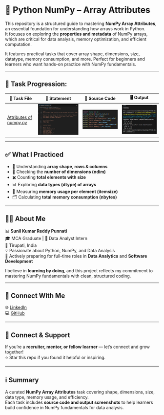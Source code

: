 # 🧵 Python NumPy – Array Attributes  

This repository is a structured guide to mastering **NumPy Array Attributes**, an essential foundation for understanding how arrays work in Python.  
It focuses on exploring the **properties and metadata** of NumPy arrays, which are critical for data analysis, memory optimization, and efficient computation.  

It features practical tasks that cover array shape, dimensions, size, datatype, memory consumption, and more. Perfect for beginners and learners who want hands-on practice with NumPy fundamentals.  

---


## 📂 Task Progression: 

| 🧪 Task File | 📝 Statement | 📄 Source Code | 🖥️ Output |
|--------------|--------------|----------------|------------|
| [Attributes of numpy.py](numpy%20attributes/Attributes%20of%20numpy.py) | <img src="program%20statement.png" width="300"> | <img src="source%20code.png" width="300"> | <img src="output.png" width="300"> |



---

## ✅ What I Practiced  

- 📌 Understanding **array shape, rows & columns**  
- 🔄 Checking the **number of dimensions (ndim)**  
- ✖️ Counting **total elements with size**  
- 📊 Exploring **data types (dtype) of arrays**  
- 💾 Measuring **memory usage per element (itemsize)**  
- 🗂️ Calculating **total memory consumption (nbytes)**  

---

## 👨‍💻 About Me  

📊 **Sunil Kumar Reddy Punnati**  
🎓 MCA Graduate | 💼 Data Analyst Intern  
📍 Tirupati, India  
💡 Passionate about Python, NumPy, and Data Analysis  
🚀 Actively preparing for full-time roles in **Data Analytics** and **Software Development**  

I believe in **learning by doing**, and this project reflects my commitment to mastering NumPy fundamentals with clean, structured coding.  

---

## 🔗 Connect With Me  

🌐 [LinkedIn](#)  
💻 [GitHub](#)  

---

## 🙌 Connect & Support  

If you’re a **recruiter, mentor, or fellow learner** — let’s connect and grow together!  
⭐ Star this repo if you found it helpful or inspiring.  

---

## ℹ️ Summary  

A curated **NumPy Array Attributes** task covering shape, dimensions, size, data type, memory usage, and efficiency.  
Each task includes **source code and output screenshots** to help learners build confidence in NumPy fundamentals for data analysis.  
